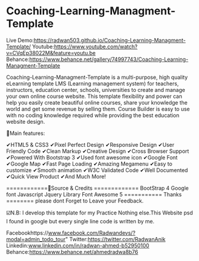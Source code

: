 # Coaching-Learning-Managment-Template

Live Demo:https://radwan503.github.io/Coaching-Learning-Managment-Template/
Youtube:https://www.youtube.com/watch?v=CVqEp38022M&feature=youtu.be
Behance:https://www.behance.net/gallery/74997743/Coaching-Learning-Managment-Template


Coaching-Learning-Managment-Template is a multi-purpose, high quality eLearning template LMS (Learning management system) for teachers, instructors, education center, schools, universities to create and manage your own online course website. This template flexibility and power can help you easily create beautiful online courses, share your knowledge the world and get some revenue by selling them. Course Builder is easy to use with no coding knowledge required while providing the best education website design.


📌Main features:

✔HTML5 & CSS3 
✔Pixel Perfect Design 
✔Responsive Design 
✔User Friendly Code 
✔Clean Markup 
✔Creative Design 
✔Cross Browser Support 
✔Powered With Bootstrap 3 
✔Used font awesome icon 
✔Google Font 
✔Google Map 
✔Fast Page Loading 
✔Amazing Megamenu 
✔Easy to customize 
✔Smooth animation 
✔W3C Validated Code 
✔Well Documented 
✔Quick View Product 
✔And Much More!

============📌Source & Credits ============= 
BootStrap 4 
Google font 
Javascript 
Jquery Library
Font Awesome 5
  =========== Thanks ======== please dont Forget to Leave your Feedback.

☑️N.B: I develop this template for my Practice Nothing else.This Website psd I found in google but every single line code is written by me.

Facebookhttps://www.facebook.com/Radwandevs/?modal=admin_todo_tour"
Twitter:https://twitter.com/RadwanAnik 
Linkedin:www.linkedin.com/in/radwan-ahmed-b52950100
Behance:https://www.behance.net/ahmedradwa8b76

